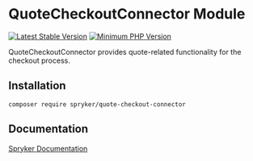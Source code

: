 # QuoteCheckoutConnector Module
[![Latest Stable Version](https://poser.pugx.org/spryker/quote-checkout-connector/v/stable.svg)](https://packagist.org/packages/spryker/quote-checkout-connector)
[![Minimum PHP Version](https://img.shields.io/badge/php-%3E%3D%208.2-8892BF.svg)](https://php.net/)

QuoteCheckoutConnector provides quote-related functionality for the checkout process.

## Installation

```
composer require spryker/quote-checkout-connector
```

## Documentation

[Spryker Documentation](https://docs.spryker.com)
